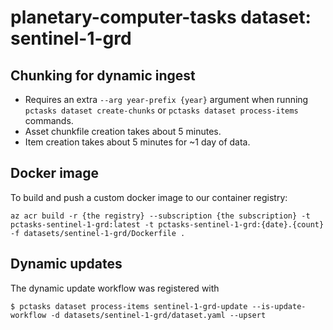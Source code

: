 # planetary-computer-tasks dataset: sentinel-1-grd

## Chunking for dynamic ingest

- Requires an extra `--arg year-prefix {year}` argument when running `pctasks dataset create-chunks` or `pctasks dataset process-items` commands.
- Asset chunkfile creation takes about 5 minutes.
- Item creation takes about 5 minutes for ~1 day of data.

## Docker image

To build and push a custom docker image to our container registry:

```shell
az acr build -r {the registry} --subscription {the subscription} -t pctasks-sentinel-1-grd:latest -t pctasks-sentinel-1-grd:{date}.{count} -f datasets/sentinel-1-grd/Dockerfile .
```

## Dynamic updates

The dynamic update workflow was registered with

```shell
$ pctasks dataset process-items sentinel-1-grd-update --is-update-workflow -d datasets/sentinel-1-grd/dataset.yaml --upsert
```